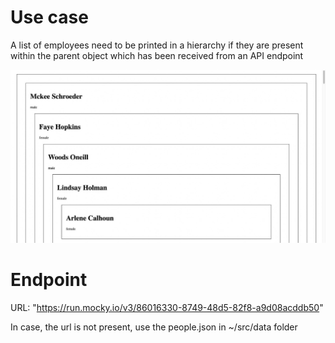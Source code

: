 # Use case

A list of employees need to be printed in a hierarchy if they are present within the parent object
which has been received from an API endpoint

![Usecase image](./src/data/download.jpeg?raw=true "What we want to achieve")

# Endpoint

URL: "https://run.mocky.io/v3/86016330-8749-48d5-82f8-a9d08acddb50"

In case, the url is not present, use the people.json in ~/src/data folder
